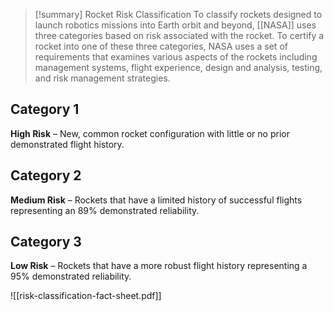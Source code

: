 >[!summary] Rocket Risk Classification
To classify rockets designed to launch robotics missions into Earth orbit and beyond, [[NASA]] uses three categories based on risk associated with the rocket. To certify a rocket into one of these three categories, NASA uses a set of requirements that examines various aspects of the rockets including management systems, flight experience, design and analysis, testing, and risk management strategies.
## Category 1
**High Risk** – New, common rocket configuration with little or no prior demonstrated flight history.

## Category 2
**Medium Risk** – Rockets that have a limited history of successful flights representing an 89% demonstrated reliability. 

## Category 3
**Low Risk** – Rockets that have a more robust flight history representing a 95% demonstrated reliability. 

![[risk-classification-fact-sheet.pdf]]